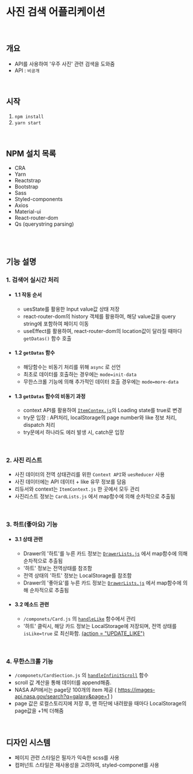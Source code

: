 # 사진 검색 어플리케이션


<br/>


## 개요
- API를 사용하여 '우주 사진' 관련 검색을 도와줌
- API : ```비공개```

<br/>

## 시작

1. ```npm install```
2. ```yarn start```

<br/>

## NPM 설치 목록

- CRA
- Yarn 
- Reactstrap 
- Bootstrap
- Sass 
- Styled-components 
- Axios 
- Material-ui
- React-router-dom 
- Qs (querystring parsing)

<br/><br/>


## 기능 설명

### 1. 검색어 실시간 처리

- #### 1.1 작동 순서

  + uesState를 활용한 Input value값 상태 저장
  + react-router-dom의 history 객체를 활용하여, 해당 value값을 query string에 포함하여 페이지 이동
  + useEffect를 활용하여, react-router-dom의 location값이 달라질 때마다 ```getDatas()``` 함수 호출


- #### 1.2 ```getDatas``` 함수
  + 해당함수는 비동기 처리를 위해 ```async``` 로 선언
  + 최초로 데이터를 호출하는 경우에는 ```mode=init-data```
  + 무한스크롤 기능에 의해 추가적인 데이터 호출 경우에는 ```mode=more-data```


- #### 1.3 ```getDatas``` 함수의 비동기 과정
  + context API를 활용하여 [```ItemContex.js```](https://github.com/jun094/react-photo-search-tutorial/blob/master/src/ItemsContext.js)의 Loading state를 true로 변경
  + try문 입장 : API처리, localStorage의 page number와 like 정보 처리, dispatch 처리
  + try문에서 하나라도 에러 발생 시, catch문 입장

<br/>

### 2. 사진 리스트
- 사진 데이터의 전역 상태관리를 위한 ```Context API```와 ```uesReducer``` 사용
- 사진 데이터에는 API 데이터 + like 유무 정보를 담음
- 리듀서와 context는 ```ItemContext.js``` 한 곳에서 모두 관리
- 사진리스트 정보는 ```CardLists.js``` 에서 map함수에 의해 순차적으로 추출됨

<br/>

### 3. 하트(좋아요) 기능

- #### 3.1 상태 관련
  + Drawer의 '하트'를 누른 카드 정보는 [```DrawerLists.js```](https://github.com/jun094/react-photo-search-tutorial/blob/master/src/componets/DrawerLists.js) 에서 map함수에 의해 순차적으로 추출됨
  + '하트' 정보는 전역상태를 참조함
  + 전역 상태의 '하트' 정보는 LocalStorage를 참조함
  + Drawer의 '좋아요'를 누른 카드 정보는 [```DrawerLists.js```](https://github.com/jun094/react-photo-search-tutorial/blob/master/src/componets/DrawerLists.js) 에서 map함수에 의해 순차적으로 추출됨

- #### 3.2 메소드 관련
  + ```/componets/Card.js``` 의 [```handleLike```](https://github.com/jun094/react-photo-search-tutorial/blob/master/src/componets/Card.js#L86) 함수에서 관리
  + '하트' 클릭시, 해당 카드 정보는 LocalStorage에 저장되며, 전역 상태를 ```isLike=true``` 로 최신화함. [(action = "UPDATE_LIKE")](https://github.com/jun094/react-photo-search-tutorial/blob/master/src/ItemsContext.js#L31)

<br/>


### 4. 무한스크롤 기능
- ```/componets/CardSection.js``` 의 [```handleInfinitScroll```](https://github.com/jun094/react-photo-search-tutorial/blob/master/src/componets/CardSection.js#L92) 함수
- scroll 값 계산을 통해 데이터를 append해줌.
- NASA API에서는 page당 100개의 item 제공 ( https://images-api.nasa.gov/search?q=galaxy&page=1 )
- page 값은 로컬스토리지에 저장 후, 맨 하단에 내려왔을 때마다 LocalStorage의 page값을 +1씩 더해줌


<br/>

## 디자인 시스템

- 페이지 관련 스타일은 필자가 익숙한 scss를 사용
- 컴퍼넌트 스타일은 재사용성을 고려하여, styled-componet를 사용 
